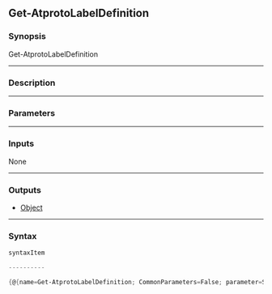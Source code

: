 Get-AtprotoLabelDefinition
--------------------------




### Synopsis

Get-AtprotoLabelDefinition 




---


### Description


---


### Parameters


---


### Inputs
None




---


### Outputs
* [Object](https://learn.microsoft.com/en-us/dotnet/api/System.Object)






---


### Syntax
```PowerShell
syntaxItem
```
```PowerShell
----------
```
```PowerShell
{@{name=Get-AtprotoLabelDefinition; CommonParameters=False; parameter=System.Object[]}}
```
